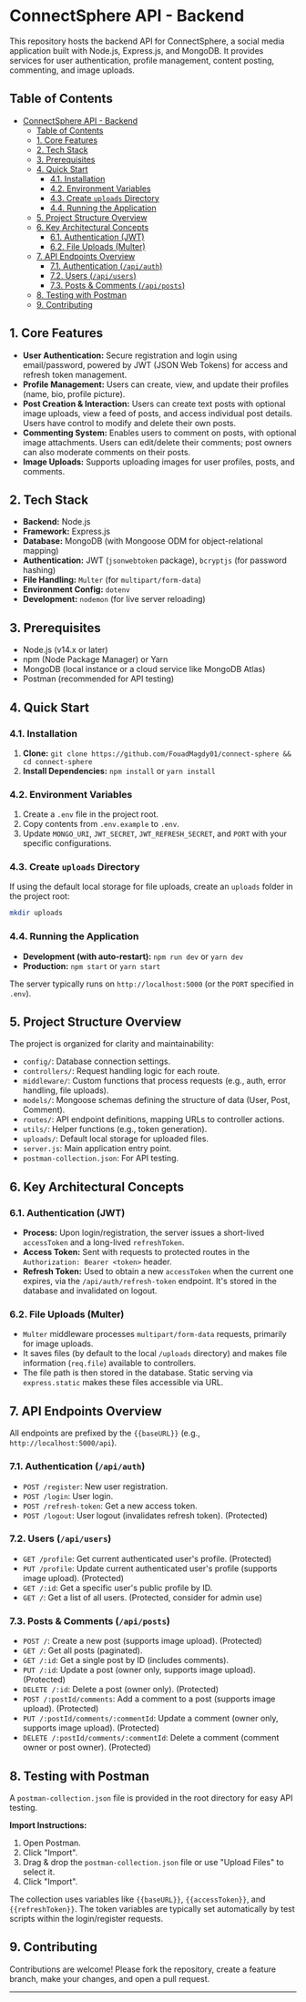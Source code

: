 
# ConnectSphere API - Backend

This repository hosts the backend API for ConnectSphere, a social media application built with Node.js, Express.js, and MongoDB. It provides services for user authentication, profile management, content posting, commenting, and image uploads.

## Table of Contents

- [ConnectSphere API - Backend](#connectsphere-api---backend)
  - [Table of Contents](#table-of-contents)
  - [1. Core Features](#1-core-features)
  - [2. Tech Stack](#2-tech-stack)
  - [3. Prerequisites](#3-prerequisites)
  - [4. Quick Start](#4-quick-start)
    - [4.1. Installation](#41-installation)
    - [4.2. Environment Variables](#42-environment-variables)
    - [4.3. Create `uploads` Directory](#43-create-uploads-directory)
    - [4.4. Running the Application](#44-running-the-application)
  - [5. Project Structure Overview](#5-project-structure-overview)
  - [6. Key Architectural Concepts](#6-key-architectural-concepts)
    - [6.1. Authentication (JWT)](#61-authentication-jwt)
    - [6.2. File Uploads (Multer)](#62-file-uploads-multer)
  - [7. API Endpoints Overview](#7-api-endpoints-overview)
    - [7.1. Authentication (`/api/auth`)](#71-authentication-apiauth)
    - [7.2. Users (`/api/users`)](#72-users-apiusers)
    - [7.3. Posts \& Comments (`/api/posts`)](#73-posts--comments-apiposts)
  - [8. Testing with Postman](#8-testing-with-postman)
  - [9. Contributing](#9-contributing)

## 1. Core Features

* **User Authentication:** Secure registration and login using email/password, powered by JWT (JSON Web Tokens) for access and refresh token management.
* **Profile Management:** Users can create, view, and update their profiles (name, bio, profile picture).
* **Post Creation & Interaction:** Users can create text posts with optional image uploads, view a feed of posts, and access individual post details. Users have control to modify and delete their own posts.
* **Commenting System:** Enables users to comment on posts, with optional image attachments. Users can edit/delete their comments; post owners can also moderate comments on their posts.
* **Image Uploads:** Supports uploading images for user profiles, posts, and comments.

## 2. Tech Stack

* **Backend:** Node.js
* **Framework:** Express.js
* **Database:** MongoDB (with Mongoose ODM for object-relational mapping)
* **Authentication:** JWT (`jsonwebtoken` package), `bcryptjs` (for password hashing)
* **File Handling:** `Multer` (for `multipart/form-data`)
* **Environment Config:** `dotenv`
* **Development:** `nodemon` (for live server reloading)

## 3. Prerequisites

* Node.js (v14.x or later)
* npm (Node Package Manager) or Yarn
* MongoDB (local instance or a cloud service like MongoDB Atlas)
* Postman (recommended for API testing)

## 4. Quick Start

### 4.1. Installation

1.  **Clone:** `git clone https://github.com/FouadMagdy01/connect-sphere && cd connect-sphere`
2.  **Install Dependencies:** `npm install` or `yarn install`

### 4.2. Environment Variables

1.  Create a `.env` file in the project root.
2.  Copy contents from `.env.example` to `.env`.
3.  Update `MONGO_URI`, `JWT_SECRET`, `JWT_REFRESH_SECRET`, and `PORT` with your specific configurations.

### 4.3. Create `uploads` Directory

If using the default local storage for file uploads, create an `uploads` folder in the project root:
```bash
mkdir uploads
````

### 4.4. Running the Application

  * **Development (with auto-restart):** `npm run dev` or `yarn dev`
  * **Production:** `npm start` or `yarn start`

The server typically runs on `http://localhost:5000` (or the `PORT` specified in `.env`).

## 5\. Project Structure Overview

The project is organized for clarity and maintainability:

  * `config/`: Database connection settings.
  * `controllers/`: Request handling logic for each route.
  * `middleware/`: Custom functions that process requests (e.g., auth, error handling, file uploads).
  * `models/`: Mongoose schemas defining the structure of data (User, Post, Comment).
  * `routes/`: API endpoint definitions, mapping URLs to controller actions.
  * `utils/`: Helper functions (e.g., token generation).
  * `uploads/`: Default local storage for uploaded files.
  * `server.js`: Main application entry point.
  * `postman-collection.json`: For API testing.

## 6\. Key Architectural Concepts

### 6.1. Authentication (JWT)

  * **Process:** Upon login/registration, the server issues a short-lived `accessToken` and a long-lived `refreshToken`.
  * **Access Token:** Sent with requests to protected routes in the `Authorization: Bearer <token>` header.
  * **Refresh Token:** Used to obtain a new `accessToken` when the current one expires, via the `/api/auth/refresh-token` endpoint. It's stored in the database and invalidated on logout.

### 6.2. File Uploads (Multer)

  * `Multer` middleware processes `multipart/form-data` requests, primarily for image uploads.
  * It saves files (by default to the local `/uploads` directory) and makes file information (`req.file`) available to controllers.
  * The file path is then stored in the database. Static serving via `express.static` makes these files accessible via URL.

## 7\. API Endpoints Overview

All endpoints are prefixed by the `{{baseURL}}` (e.g., `http://localhost:5000/api`).

### 7.1. Authentication (`/api/auth`)

  * `POST /register`: New user registration.
  * `POST /login`: User login.
  * `POST /refresh-token`: Get a new access token.
  * `POST /logout`: User logout (invalidates refresh token). (Protected)

### 7.2. Users (`/api/users`)

  * `GET /profile`: Get current authenticated user's profile. (Protected)
  * `PUT /profile`: Update current authenticated user's profile (supports image upload). (Protected)
  * `GET /:id`: Get a specific user's public profile by ID.
  * `GET /`: Get a list of all users. (Protected, consider for admin use)

### 7.3. Posts & Comments (`/api/posts`)

  * `POST /`: Create a new post (supports image upload). (Protected)
  * `GET /`: Get all posts (paginated).
  * `GET /:id`: Get a single post by ID (includes comments).
  * `PUT /:id`: Update a post (owner only, supports image upload). (Protected)
  * `DELETE /:id`: Delete a post (owner only). (Protected)
  * `POST /:postId/comments`: Add a comment to a post (supports image upload). (Protected)
  * `PUT /:postId/comments/:commentId`: Update a comment (owner only, supports image upload). (Protected)
  * `DELETE /:postId/comments/:commentId`: Delete a comment (comment owner or post owner). (Protected)

## 8\. Testing with Postman

A `postman-collection.json` file is provided in the root directory for easy API testing.

**Import Instructions:**

1.  Open Postman.
2.  Click "Import".
3.  Drag & drop the `postman-collection.json` file or use "Upload Files" to select it.
4.  Click "Import".

The collection uses variables like `{{baseURL}}`, `{{accessToken}}`, and `{{refreshToken}}`. The token variables are typically set automatically by test scripts within the login/register requests.

## 9\. Contributing

Contributions are welcome\! Please fork the repository, create a feature branch, make your changes, and open a pull request.

-----
